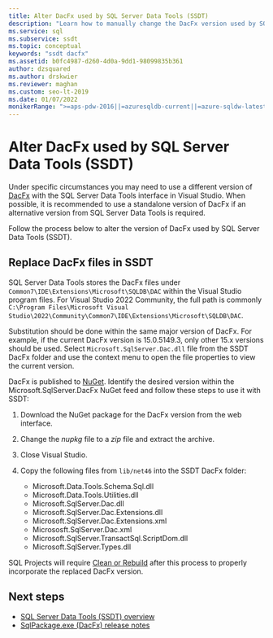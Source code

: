 ```yaml
---
title: Alter DacFx used by SQL Server Data Tools (SSDT)
description: "Learn how to manually change the DacFx version used by SQL Server Data Tools (SSDT)."
ms.service: sql
ms.subservice: ssdt
ms.topic: conceptual
keywords: "ssdt dacfx"
ms.assetid: b0fc4987-d260-4d0a-9dd1-98099835b361
author: dzsquared
ms.author: drskwier
ms.reviewer: maghan
ms.custom: seo-lt-2019
ms.date: 01/07/2022
monikerRange: ">=aps-pdw-2016||=azuresqldb-current||=azure-sqldw-latest||>=sql-server-2016||=azuresqldb-mi-current"
---
```


# Alter DacFx used by SQL Server Data Tools (SSDT)

Under specific circumstances you may need to use a different version of [DacFx](../tools/sqlpackage/sqlpackage.md) with the SQL Server Data Tools interface in Visual Studio. When possible, it is recommended to use a standalone version of DacFx if an alternative version from SQL Server Data Tools is required.

Follow the process below to alter the version of DacFx used by SQL Server Data Tools (SSDT).

## Replace DacFx files in SSDT

SQL Server Data Tools stores the DacFx files under `Common7\IDE\Extensions\Microsoft\SQLDB\DAC` within the Visual Studio program files. For Visual Studio 2022 Community, the full path is commonly `C:\Program Files\Microsoft Visual Studio\2022\Community\Common7\IDE\Extensions\Microsoft\SQLDB\DAC`.

Substitution should be done within the same major version of DacFx. For example, if the current DacFx version is 15.0.5149.3, only other 15.x versions should be used.  Select `Microsoft.SqlServer.Dac.dll` file from the SSDT DacFx folder and use the context menu to open the file properties to view the current version.

DacFx is published to [NuGet](https://www.nuget.org/packages/Microsoft.SqlServer.DACFx). Identify the desired version within the Microsoft.SqlServer.DacFx NuGet feed and follow these steps to use it with SSDT:

1. Download the NuGet package for the DacFx version from the web interface.
2. Change the *nupkg* file to a *zip* file and extract the archive.
3. Close Visual Studio.
4. Copy the following files from `lib/net46` into the SSDT DacFx folder:

   - Microsoft.Data.Tools.Schema.Sql.dll
   - Microsoft.Data.Tools.Utilities.dll
   - Microsoft.SqlServer.Dac.dll
   - Microsoft.SqlServer.Dac.Extensions.dll
   - Microsoft.SqlServer.Dac.Extensions.xml
   - Micrososft.SqlServer.Dac.xml
   - Microsoft.SqlServer.TransactSql.ScriptDom.dll
   - Microsoft.SqlServer.Types.dll


SQL Projects will require [Clean or Rebuild](/visualstudio/ide/building-and-cleaning-projects-and-solutions-in-visual-studio) after this process to properly incorporate the replaced DacFx version.


## Next steps

- [SQL Server Data Tools (SSDT) overview](sql-server-data-tools.md)
- [SqlPackage.exe (DacFx) release notes](../tools/sqlpackage/release-notes-sqlpackage.md)